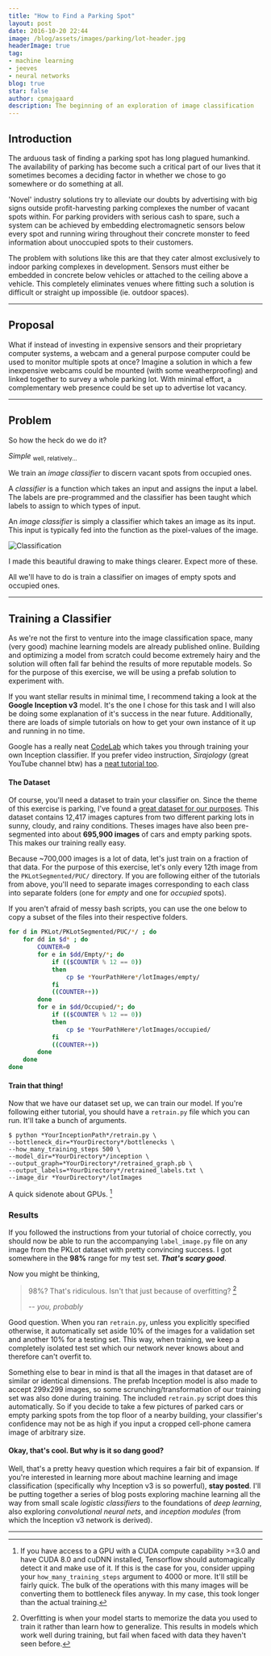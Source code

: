 ```yaml
---
title: "How to Find a Parking Spot"
layout: post
date: 2016-10-20 22:44
image: /blog/assets/images/parking/lot-header.jpg
headerImage: true
tag:
- machine learning
- jeeves
- neural networks
blog: true
star: false
author: cpmajgaard
description: The beginning of an exploration of image classification
---
```

## Introduction

The arduous task of finding a parking spot has long plagued humankind. The
availability of parking has become such a critical part of our lives that it
sometimes becomes a deciding factor in whether we chose to go somewhere or do
something at all.

'Novel' industry solutions try to alleviate our doubts by advertising with big
signs outside profit-harvesting parking complexes the number of vacant spots
within. For parking providers with serious cash to spare, such a system can be
achieved by embedding electromagnetic sensors below every spot and running
wiring throughout their concrete monster to feed information about unoccupied
spots to their customers.

The problem with solutions like this are that they cater almost exclusively to
indoor parking complexes in development. Sensors must either be embedded in
concrete below vehicles or attached to the ceiling above a vehicle. This
completely eliminates venues where fitting such a solution is difficult or
straight up impossible (ie. outdoor spaces).

---
## Proposal

What if instead of investing in expensive sensors and their proprietary computer systems,
a webcam and a general purpose computer could be used to monitor multiple spots at once?
Imagine a solution in which a few inexpensive webcams could be mounted
 (with some weatherproofing) and linked together to survey a whole parking lot.
  With minimal effort,
a complementary web presence could be set up to advertise lot vacancy.

---
## Problem

So how the heck do we do it?

*Simple* <sub>well, relatively...</sub>

We train an *image classifier* to discern vacant spots from occupied ones.

A *classifier* is a function which takes an input and assigns the input a label.
The labels are pre-programmed and the classifier has been taught which labels to
assign to which types of input.

An *image classifier* is simply a classifier which takes an image as its input.
This input is typically fed into the function as the pixel-values of the image.


![Classification](/blog/assets/images/parking/Classification.jpg)
<figcaption class="caption">I made this beautiful drawing to make things clearer. Expect more of these.</figcaption>

All we'll have to do is train a classifier on images of empty spots and occupied ones.

---
## Training a Classifier

As we're not the first to venture into the image classification space, many
(very good) machine learning models are already published online. Building and
optimizing a model from scratch could become extremely hairy and the solution
will often fall far behind the results of more reputable models. So for the
purpose of this exercise, we will be using a prefab solution to experiment with.

If you want stellar results in minimal time, I recommend taking a look at the
**Google Inception v3** model. It's the one I chose for this task and I will
also be doing some explanation of it's success in the near future. Additionally,
there are loads of simple tutorials on how to get your own instance of it up and
running in no time.

Google has a really neat
[CodeLab](https://codelabs.developers.google.com/codelabs/tensorflow-for-poets/)
which takes you through training your own Inception classifier. If you prefer
video instruction, *Sirajology* (great YouTube channel btw) has a [neat tutorial
too](https://www.youtube.com/watch?v=QfNvhPx5Px8).


#### The Dataset
Of course, you'll need a dataset to train your classifier on. Since the theme of
this exercise is parking, I've found a [great dataset for our
purposes](http://web.inf.ufpr.br/vri/news/parking-lot-database). This dataset
contains 12,417 images captures from two different parking lots in sunny,
cloudy, and rainy conditions. Theses images have also been pre-segmented into
about **695,900 images** of cars and empty parking spots. This makes our
training really easy.

Because ~700,000 images is a lot of data, let's just train on a fraction of that
data. For the purpose of this exercise, let's only every 12th image from the
`PKLotSegmented/PUC/` directory. If you are following either of the tutorials
from above, you'll need to separate images corresponding to each class into
separate folders (one for *empty* and one for *occupied* spots).

If you aren't afraid of messy bash scripts, you can use the one below to copy a
subset of the files into their respective folders.

```bash
for d in PKLot/PKLotSegmented/PUC/*/ ; do
    for dd in $d* ; do
        COUNTER=0
        for e in $dd/Empty/*; do
            if (($COUNTER % 12 == 0))
            then
                cp $e *YourPathHere*/lotImages/empty/
            fi
            ((COUNTER++))
        done
        for e in $dd/Occupied/*; do
            if (($COUNTER % 12 == 0))
            then
                cp $e *YourPathHere*/lotImages/occupied/
            fi
            ((COUNTER++))
        done
    done
done
```

#### Train that thing!

Now that we have our dataset set up, we can train our model. If you're following
either tutorial, you should have a `retrain.py` file which you can run. It'll
take a bunch of arguments.

```shell
$ python *YourInceptionPath*/retrain.py \
--bottleneck_dir=*YourDirectory*/bottlenecks \
--how_many_training_steps 500 \
--model_dir=*YourDirectory*/inception \
--output_graph=*YourDirectory*/retrained_graph.pb \
--output_labels=*YourDirectory*/retrained_labels.txt \
--image_dir *YourDirectory*/lotImages
```

A quick sidenote about GPUs. [^1]

[^1]: If you have access to a GPU with a CUDA compute capability >=3.0 and have CUDA 8.0 and cuDNN installed, Tensorflow should automagically detect it and make use of it. If this is the case for you, consider upping your `how_many_training_steps` argument to 4000 or more. It'll still be fairly quick. The bulk of the operations with this many images will be converting them to bottleneck files anyway. In my case, this took longer than the actual training.

### Results

If you followed the instructions from your tutorial of choice correctly, you
should now be able to run the accompanying `label_image.py` file on any image
from the PKLot dataset with pretty convincing success. I got somewhere in the
**98%** range for my test set. ***That's scary good***.

Now you might be thinking,
>98%? That's ridiculous. Isn't that just because of overfitting? [^2]
>
> -- <cite>you, probably</cite>

[^2]: Overfitting is when your model starts to memorize the data you used to train it rather than learn how to generalize. This results in models which work well during training, but fail when faced with data they haven't seen before.

Good question. When you ran `retrain.py`, unless you explicitly specified
otherwise, it automatically set aside 10% of the images for a validation set and
another 10% for a testing set. This way, when training, we keep a completely
isolated test set which our network never knows about and therefore can't
overfit to.

Something else to bear in mind is that all the images in that dataset are of similar or identical
dimensions. The prefab Inception model is also made to accept 299x299 images, so
some scrunching/transformation of our training set was also done during
training. The included `retrain.py` script does this automatically. So if
you decide to take a few pictures of parked cars or empty parking spots from the
top floor of a nearby building, your classifier's confidence may not be as high
if you input a cropped cell-phone camera image of arbitrary size.

#### Okay, that's cool. But why is it so dang good?

Well, that's a pretty heavy question which requires a fair bit of expansion.
If you're interested in learning more about machine learning and image classification (specifically why Inception v3 is so powerful), **stay posted**. I'll be putting together
a series of blog posts exploring machine learning all the way from small scale *logistic classifiers* to the foundations of *deep learning*, also exploring *convolutional neural nets*, and *inception modules* (from which the Inception v3 network is derived).

---
